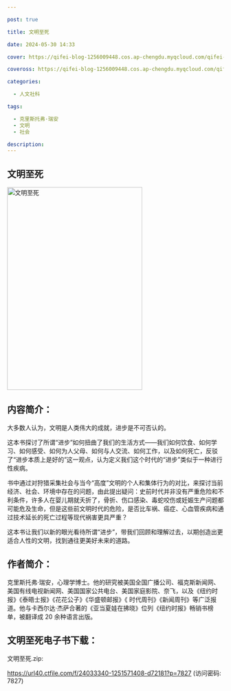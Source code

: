 ```yaml
---

post: true

title: 文明至死

date: 2024-05-30 14:33

cover: https://qifei-blog-1256009448.cos.ap-chengdu.myqcloud.com/qifei-blog/s34478807.jpg

coveross: https://qifei-blog-1256009448.cos.ap-chengdu.myqcloud.com/qifei-blog/s34478807.jpg

categories:

  - 人文社科

tags:

  - 克里斯托弗·瑞安
  - 文明
  - 社会

description:
---
```


## 文明至死

<img alt="文明至死" class="aligncenter loading" data-was-processed="true" decoding="async" fetchpriority="high" height="471" src="https://qifei-blog-1256009448.cos.ap-chengdu.myqcloud.com/qifei-blog/s34478807.jpg" style="cursor: zoom-in;" width="314"/>

## 内容简介：

大多数人认为，文明是人类伟大的成就，进步是不可否认的。

这本书探讨了所谓“进步”如何扭曲了我们的生活方式——我们如何饮食、如何学习、如何感受、如何为人父母、如何与人交流、如何工作，以及如何死亡，反驳了“进步本质上是好的”这一观点，认为定义我们这个时代的“进步”类似于一种进行性疾病。

书中通过对狩猎采集社会与当今“高度”文明的个人和集体行为的对比，来探讨当前经济、社会、环境中存在的问题，由此提出疑问：史前时代并非没有严重危险和不利条件，许多人在婴儿期就夭折了，骨折、伤口感染、毒蛇咬伤或妊娠生产问题都可能危及生命，但是这些前文明时代的危险，是否比车祸、癌症、心血管疾病和通过技术延长的死亡过程等现代祸害更具严重？

这本书让我们以新的眼光看待所谓“进步”，带我们回顾和理解过去，以期创造出更适合人性的文明，找到通往更美好未来的道路。

## 作者简介：

克里斯托弗·瑞安，心理学博士。他的研究被美国全国广播公司、福克斯新闻网、美国有线电视新闻网、美国国家公共电台、美国家庭影院、奈飞，以及《纽约时报》《泰晤士报》《花花公子》《华盛顿邮报》《 时代周刊》《新闻周刊》等广泛报道。他与卡西尔达·杰萨合著的《亚当夏娃在拂晓》位列《纽约时报》畅销书榜单，被翻译成 20 余种语言出版。

## 文明至死电子书下载：

文明至死.zip: 

https://url40.ctfile.com/f/24033340-1251571408-d72181?p=7827 (访问密码: 7827)
